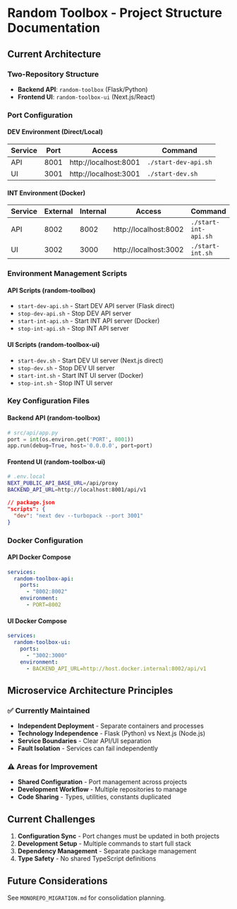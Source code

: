 # Random Toolbox - Project Structure Documentation

## Current Architecture

### Two-Repository Structure
- **Backend API**: `random-toolbox` (Flask/Python)
- **Frontend UI**: `random-toolbox-ui` (Next.js/React)

### Port Configuration

#### DEV Environment (Direct/Local)
| Service | Port | Access | Command |
|---------|------|--------|---------|
| API | 8001 | http://localhost:8001 | `./start-dev-api.sh` |
| UI | 3001 | http://localhost:3001 | `./start-dev.sh` |

#### INT Environment (Docker)
| Service | External | Internal | Access | Command |
|---------|----------|----------|--------|---------|
| API | 8002 | 8002 | http://localhost:8002 | `./start-int-api.sh` |
| UI | 3002 | 3000 | http://localhost:3002 | `./start-int.sh` |

### Environment Management Scripts

#### API Scripts (random-toolbox)
- `start-dev-api.sh` - Start DEV API server (Flask direct)
- `stop-dev-api.sh` - Stop DEV API server
- `start-int-api.sh` - Start INT API server (Docker)
- `stop-int-api.sh` - Stop INT API server

#### UI Scripts (random-toolbox-ui)
- `start-dev.sh` - Start DEV UI server (Next.js direct)
- `stop-dev.sh` - Stop DEV UI server
- `start-int.sh` - Start INT UI server (Docker)
- `stop-int.sh` - Stop INT UI server

### Key Configuration Files

#### Backend API (random-toolbox)
```python
# src/api/app.py
port = int(os.environ.get('PORT', 8001))
app.run(debug=True, host='0.0.0.0', port=port)
```

#### Frontend UI (random-toolbox-ui)
```bash
# .env.local
NEXT_PUBLIC_API_BASE_URL=/api/proxy
BACKEND_API_URL=http://localhost:8001/api/v1
```

```json
// package.json
"scripts": {
  "dev": "next dev --turbopack --port 3001"
}
```

### Docker Configuration

#### API Docker Compose
```yaml
services:
  random-toolbox-api:
    ports:
      - "8002:8002"
    environment:
      - PORT=8002
```

#### UI Docker Compose
```yaml
services:
  random-toolbox-ui:
    ports:
      - "3002:3000"
    environment:
      - BACKEND_API_URL=http://host.docker.internal:8002/api/v1
```

## Microservice Architecture Principles

### ✅ Currently Maintained
- **Independent Deployment** - Separate containers and processes
- **Technology Independence** - Flask (Python) vs Next.js (Node.js)
- **Service Boundaries** - Clear API/UI separation
- **Fault Isolation** - Services can fail independently

### ⚠️ Areas for Improvement
- **Shared Configuration** - Port management across projects
- **Development Workflow** - Multiple repositories to manage
- **Code Sharing** - Types, utilities, constants duplicated

## Current Challenges

1. **Configuration Sync** - Port changes must be updated in both projects
2. **Development Setup** - Multiple commands to start full stack
3. **Dependency Management** - Separate package management
4. **Type Safety** - No shared TypeScript definitions

## Future Considerations

See `MONOREPO_MIGRATION.md` for consolidation planning.